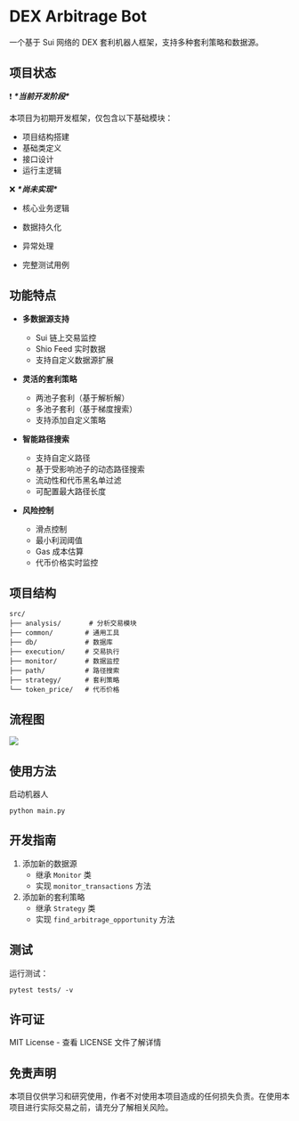 # DEX Arbitrage Bot

一个基于 Sui 网络的 DEX 套利机器人框架，支持多种套利策略和数据源。



## 项目状态 

❗️ ***\*当前开发阶段\****   

本项目为初期开发框架，仅包含以下基础模块：

- 项目结构搭建 
- 基础类定义 
- 接口设计 
- 运行主逻辑

❌ ***\*尚未实现\****   

- 核心业务逻辑 

- 数据持久化 

- 异常处理 

-  完整测试用例

  

## 功能特点

- **多数据源支持**
  - Sui 链上交易监控
  - Shio Feed 实时数据
  - 支持自定义数据源扩展

- **灵活的套利策略**
  - 两池子套利（基于解析解）
  - 多池子套利（基于梯度搜索）
  - 支持添加自定义策略

- **智能路径搜索**
  - 支持自定义路径
  - 基于受影响池子的动态路径搜索
  - 流动性和代币黑名单过滤
  - 可配置最大路径长度

- **风险控制**
  - 滑点控制
  - 最小利润阈值
  - Gas 成本估算
  - 代币价格实时监控

## 项目结构

```text
src/
├── analysis/       # 分析交易模块
├── common/        # 通用工具
├── db/            # 数据库
├── execution/     # 交易执行
├── monitor/       # 数据监控
├── path/          # 路径搜索
├── strategy/      # 套利策略
└── token_price/   # 代币价格
```



## 流程图

[![](https://mermaid.ink/img/pako:eNp9U99v0kAc_1ea7kWTw6Ttk30wGXRQ3kzmk1ceCr2ORmhJf0SXZYkzRpnZhAU31C1ubrCpycaWGIeA-M_0ruy_sPRY6CThHpq7-3w-38-n37tbYwuWhliRXbHVSpF5IikmEw7Hy9MNhSW7l2T7ItjfIe_PFJbC47HIwZvG0O--83st8rFBCTkmkXjEJCHdG_19S_ot_OlbLibj4XLRsJg0QtqETUFkaoo54z667uDh6-DDIanW4-7JSJqCpFbHtT1ca-I_V7ixTa6O8Hk9ZpeKeBKkdchhm2wO7waSkvAe_Ufca9ynkaQYHG0sQdxu4up3WiY3L3FwvhfstnH1DflyJ_FSVCjNQb_bojEpMzdD4SE57uDeKakfBD-PZ1hpLqJlJpHIQc8ffI7jPMXnhaTnQzbPRl-34iEzkVTmYEZ1_MFlcNGMFZapsRzm6-8Er36Tk5dhQ-ME6iwLcJzr1-nNj61RZyNOECJCFlJnmmJuN_3-NTkazN6-x9Dvn-DuBsXDW-AP98fnyiQeRAmmzCw90dlbViipjiMhnanYRlm1VxndKJXEBf2hDhzXtp4hcUEQhMk88dzQ3KLIV178J3ZQwTK1qTyfnyPn7sjDJwQWeSCBDMjehojDSZACaQ6keSBzQA6_wtSNBWwZ2WXV0MK3uzZWKaxbRGWksGI41ZCueiV33LH1kKp6rrW8ahZY0bU9BFjb8laKrKirJSdceRVNdZFkqGHTy7eUimo-tazJcv0fU7SWrw?type=png)](https://mermaid-js.github.io/mermaid-live-editor/edit#pako:eNp9U99v0kAc_1ea7kWTw6Ttk30wGXRQ3kzmk1ceCr2ORmhJf0SXZYkzRpnZhAU31C1ubrCpycaWGIeA-M_0ruy_sPRY6CThHpq7-3w-38-n37tbYwuWhliRXbHVSpF5IikmEw7Hy9MNhSW7l2T7ItjfIe_PFJbC47HIwZvG0O--83st8rFBCTkmkXjEJCHdG_19S_ot_OlbLibj4XLRsJg0QtqETUFkaoo54z667uDh6-DDIanW4-7JSJqCpFbHtT1ca-I_V7ixTa6O8Hk9ZpeKeBKkdchhm2wO7waSkvAe_Ufca9ynkaQYHG0sQdxu4up3WiY3L3FwvhfstnH1DflyJ_FSVCjNQb_bojEpMzdD4SE57uDeKakfBD-PZ1hpLqJlJpHIQc8ffI7jPMXnhaTnQzbPRl-34iEzkVTmYEZ1_MFlcNGMFZapsRzm6-8Er36Tk5dhQ-ME6iwLcJzr1-nNj61RZyNOECJCFlJnmmJuN_3-NTkazN6-x9Dvn-DuBsXDW-AP98fnyiQeRAmmzCw90dlbViipjiMhnanYRlm1VxndKJXEBf2hDhzXtp4hcUEQhMk88dzQ3KLIV178J3ZQwTK1qTyfnyPn7sjDJwQWeSCBDMjehojDSZACaQ6keSBzQA6_wtSNBWwZ2WXV0MK3uzZWKaxbRGWksGI41ZCueiV33LH1kKp6rrW8ahZY0bU9BFjb8laKrKirJSdceRVNdZFkqGHTy7eUimo-tazJcv0fU7SWrw)

## 使用方法

启动机器人

```
python main.py
```

## 开发指南

1. 添加新的数据源
   - 继承 `Monitor` 类
   - 实现 `monitor_transactions` 方法
2. 添加新的套利策略
   - 继承 `Strategy` 类
   - 实现 `find_arbitrage_opportunity` 方法

## 测试

运行测试：

```
pytest tests/ -v
```

## 许可证

MIT License - 查看 LICENSE 文件了解详情

## 免责声明

本项目仅供学习和研究使用，作者不对使用本项目造成的任何损失负责。在使用本项目进行实际交易之前，请充分了解相关风险。